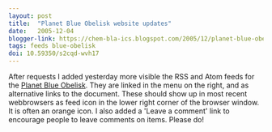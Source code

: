 ```yaml
---
layout: post
title:  "Planet Blue Obelisk website updates"
date:   2005-12-04
blogger-link: https://chem-bla-ics.blogspot.com/2005/12/planet-blue-obelisk-website-updates.html
tags: feeds blue-obelisk
doi: 10.59350/s2cqd-wvh17
---
```


After requests I added yesterday more visible the RSS and Atom feeds for the
[Planet Blue Obelisk](http://www.woc.science.ru.nl/planetbo/). They are linked in the menu
on the right, and as alternative links to the document. These should show up in most recent webbrowsers as feed icon in the
lower right corner of the browser window. It is often an orange icon. I also added a 'Leave a comment' link to encourage
people to leave comments on items. Please do!

